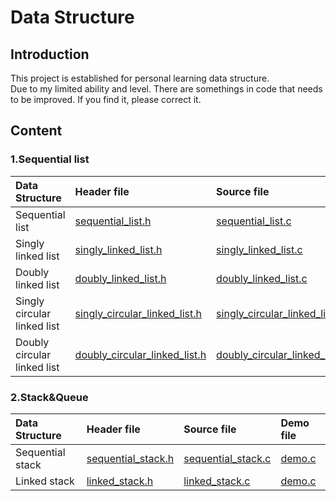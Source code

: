 # Data Structure
## Introduction
This project is established for personal learning data structure.  
Due to my limited ability and level. There are somethings in code that needs to be improved. If you find it, please correct it.  
## Content
### 1.Sequential list
Data Structure | Header file | Source file | Demo file
:--- | :--- | :--- | :---
Sequential list | [sequential_list.h](https://github.com/Cyunrei/Data-Structure/blob/master/sequential_list/sequential_list.h)  | [sequential_list.c](https://github.com/Cyunrei/Data-Structure/blob/master/sequential_list/sequential_list.c) | [demo.c](https://github.com/Cyunrei/Data-Structure/blob/master/sequential_list/demo.c)
Singly linked list |  [singly_linked_list.h](https://github.com/Cyunrei/Data-Structure/blob/master/singly_linked_list/singly_linked_list.h) | [singly_linked_list.c](https://github.com/Cyunrei/Data-Structure/blob/master/singly_linked_list/singly_linked_list.c) | [demo.c](https://github.com/Cyunrei/Data-Structure/blob/master/singly_linked_list/demo.c)
Doubly linked list | [doubly_linked_list.h](https://github.com/Cyunrei/Data-Structure/blob/master/doubly_linked_list/doubly_linked_list.h) | [doubly_linked_list.c](https://github.com/Cyunrei/Data-Structure/blob/master/doubly_linked_list/doubly_linked_list.c) | [demo.c](https://github.com/Cyunrei/Data-Structure/blob/master/doubly_linked_list/demo.c)
Singly circular linked list | [singly_circular_linked_list.h](https://github.com/Cyunrei/Data-Structure/blob/master/singly_circular_linked_list/singly_circular_linked_list.h) | [singly_circular_linked_list.c](https://github.com/Cyunrei/Data-Structure/blob/master/singly_circular_linked_list/singly_circular_linked_list.c) | [demo.c](https://github.com/Cyunrei/Data-Structure/blob/master/singly_circular_linked_list/demo.c)
Doubly circular linked list | [doubly_circular_linked_list.h](https://github.com/Cyunrei/Data-Structure/blob/master/doubly_circular_linked_list/doubly_circular_linked_list.h) | [doubly_circular_linked_list.c](https://github.com/Cyunrei/Data-Structure/blob/master/doubly_circular_linked_list/doubly_circular_linked_list.c) | [demo.c](https://github.com/Cyunrei/Data-Structure/blob/master/doubly_circular_linked_list/demo.c)
### 2.Stack&Queue
Data Structure | Header file | Source file | Demo file 
:--- | :--- | :--- | :--- 
Sequential stack | [sequential_stack.h](https://github.com/Cyunrei/Data-Structure/blob/master/sequential_stack/sequential_stack.h) | [sequential_stack.c](https://github.com/Cyunrei/Data-Structure/blob/master/sequential_stack/sequential_stack.c) | [demo.c](https://github.com/Cyunrei/Data-Structure/blob/master/sequential_stack/demo.c)
Linked stack | [linked_stack.h](https://github.com/Cyunrei/Data-Structure/blob/master/linked_stack/linked_stack.h) | [linked_stack.c](https://github.com/Cyunrei/Data-Structure/blob/master/linked_stack/linked_stack.c) | [demo.c](https://github.com/Cyunrei/Data-Structure/blob/master/linked_stack/demo.c)